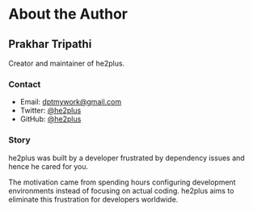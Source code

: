 # About the Author

## Prakhar Tripathi

Creator and maintainer of he2plus.

### Contact
- Email: dptmywork@gmail.com
- Twitter: [@he2plus](https://twitter.com/he2plus)
- GitHub: [@he2plus](https://github.com/he2plus)

### Story

he2plus was built by a developer frustrated by dependency issues and hence he cared for you.

The motivation came from spending hours configuring development environments instead of focusing on actual coding. he2plus aims to eliminate this frustration for developers worldwide.
